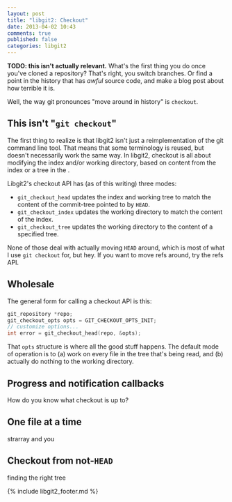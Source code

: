 ```yaml
---
layout: post
title: "libgit2: Checkout"
date: 2013-04-02 10:43
comments: true
published: false
categories: libgit2
---
```


**TODO: this isn't actually relevant.**
What's the first thing you do once you've cloned a repository?
That's right, you switch branches.
Or find a point in the history that has *awful* source code, and make a blog post about how terrible it is.

Well, the way git pronounces "move around in history" is `checkout`.

## This isn't "`git checkout`"

The first thing to realize is that libgit2 isn't just a reimplementation of the git command line tool.
That means that some terminology is reused, but doesn't necessarily work the same way.
In libgit2, checkout is all about modifying the index and/or working directory, based on content from the index or a tree in the .

Libgit2's checkout API has (as of this writing) three modes:

* `git_checkout_head` updates the index and working tree to match the content of the commit-tree pointed to by `HEAD`.
* `git_checkout_index` updates the working directory to match the content of the index.
* `git_checkout_tree` updates the working directory to the content of a specified tree.

None of those deal with actually moving `HEAD` around, which is most of what I use `git checkout` for, but hey.
If you want to move refs around, try the refs API.

## Wholesale

The general form for calling a checkout API is this:

```c
git_repository *repo;
git_checkout_opts opts = GIT_CHECKOUT_OPTS_INIT;
// customize options...
int error = git_checkout_head(repo, &opts);
```

That `opts` structure is where all the good stuff happens.
The default mode of operation is to (a) work on every file in the tree that's being read, and (b) actually do nothing to the working directory.

## Progress and notification callbacks

How do you know what checkout is up to?

## One file at a time

strarray and you

## Checkout from not-`HEAD`

finding the right tree


{% include libgit2_footer.md %}